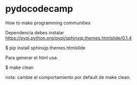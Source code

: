 pydocodecamp
============

How to make programming communities

Dependencia debes instalar https://pypi.python.org/pypi/sphinxjp.themes.htmlslide/0.1.4

$ pip install sphinxjp.themes.htmlslide

Para generar el html usa:

$ make clean

nota: cambie el comportamiento por default de make clean.
